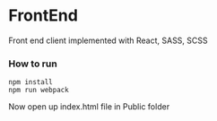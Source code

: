 # FrontEnd
Front end client implemented with React, SASS, SCSS

### How to run
```
npm install
npm run webpack
```
Now open up index.html file in Public folder

